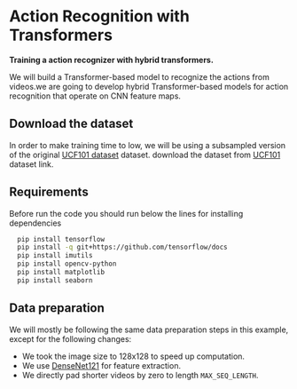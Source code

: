 # Action Recognition with Transformers

**Training a action recognizer with hybrid transformers.**

We will build a Transformer-based model to recognize the actions from videos.we are going to develop hybrid Transformer-based models for action recognition that operate on CNN feature maps.

## Download the dataset
In order to make training time to low, we will be using a subsampled version of the original [UCF101 dataset](https://www.crcv.ucf.edu/data/UCF101.php) dataset. download the dataset from [UCF101](https://git.io/JGc31) dataset link.

## Requirements
Before run the code you should run below the lines for installing dependencies
```bash
  pip install tensorflow
  pip install -q git+https://github.com/tensorflow/docs
  pip install imutils
  pip install opencv-python
  pip install matplotlib
  pip install seaborn
```

## Data preparation

We will mostly be following the same data preparation steps in this example, except for
the following changes:

* We took the image size to 128x128 to speed up computation.
* We use [DenseNet121](http://openaccess.thecvf.com/content_cvpr_2017/papers/Huang_Densely_Connected_Convolutional_CVPR_2017_paper.pdf)
for feature extraction.
* We directly pad shorter videos by zero to length `MAX_SEQ_LENGTH`.

